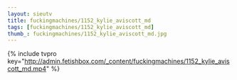 ```yaml
--- 
layout: sieutv
title: fuckingmachines/1152_kylie_aviscott_md
tags: [fuckingmachines/1152_kylie_aviscott_md]
thumb_: fuckingmachines/1152_kylie_aviscott_md.jpg
---
```

{% include tvpro key="http://admin.fetishbox.com/_content/fuckingmachines/1152_kylie_aviscott_md.mp4" %} 
